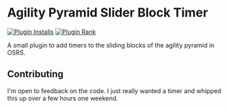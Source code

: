 # Agility Pyramid Slider Block Timer 
[![Plugin Installs](http://img.shields.io/endpoint?url=https://i.pluginhub.info/shields/installs/plugin/agility-pyramid-slider-block-timer)](https://runelite.net/plugin-hub/show/agility-pyramid-slider-block-timer) 
[![Plugin Rank](http://img.shields.io/endpoint?url=https://i.pluginhub.info/shields/rank/plugin/agility-pyramid-slider-block-timer)](https://runelite.net/plugin-hub/show/agility-pyramid-slider-block-timer)

A small plugin to add timers to the sliding blocks of the agility pyramid in OSRS.

## Contributing
I'm open to feedback on the code. I just really wanted a timer and whipped this up
over a few hours one weekend. 
